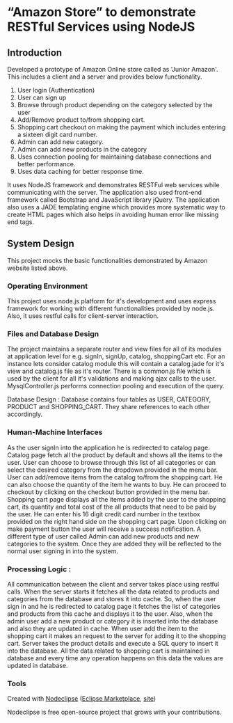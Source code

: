 # “Amazon Store” to demonstrate RESTful Services using NodeJS

## Introduction

Developed a prototype of Amazon Online store called as 'Junior Amazon'. This includes a
client and a server and provides below functionality.

1. User login (Authentication)
2. User can sign up
3. Browse through product depending on the category selected by the user
4. Add/Remove product to/from shopping cart.
5. Shopping cart checkout on making the payment which includes entering a sixteen digit card number.
6. Admin can add new category.
7. Admin can add new products in the category
8. Uses connection pooling for maintaining database connections and better performance.
9. Uses data caching for better response time.

It uses NodeJS framework and demonstrates RESTFul web services while communicating with the server. The application also used front-end framework called Bootstrap and JavaScript library jQuery. The application also uses a JADE templating engine which provides more systematic way to create HTML pages which also helps in avoiding human error like missing end tags.


## System Design
This project mocks the basic functionalities demonstrated by Amazon website listed
above.

### Operating Environment
This project uses node.js platform for it's development and uses express framework
for working with different functionalities provided by node.js. Also, it uses restful calls for
client-server interaction.

### Files and Database Design
The project maintains a separate router and view files for all of its modules at
application level for e.g. signIn, signUp, catalog, shoppingCart etc. For an instance lets
consider catalog module this will contain a catalog.jade for it's view and catalog.js file as
it's router. There is a common.js file which is used by the client for all it's validations and
making ajax calls to the user. MysqlController.js performs connection pooling and
execution of the query.

Database Design : Database contains four tables as USER, CATEGORY, PRODUCT
and SHOPPING_CART. They share references to each other accordingly.

### Human-Machine Interfaces

As the user signIn into the application he is redirected to catalog page. Catalog page
fetch all the product by default and shows all the items to the user. User can choose to
browse through this list of all categories or can select the desired category from the
dropdown provided in the menu bar.
User can add/remove items from the catalog to/from the shopping cart. He can also
choose the quantity of the item he wants to buy. He can proceed to checkout by clicking on
the checkout button provided in the menu bar. Shopping cart page displays all the items
added by the user to the shopping cart, its quantity and total cost of the all products that
need to be paid by the user. He can enter his 16 digit credit card number in the textbox
provided on the right hand side on the shopping cart page. Upon clicking on make
payment button the user will receive a success notification.
A different type of user called Admin can add new products and new categories to the
system. Once they are added they will be reflected to the normal user signing in into the
system.

### Processing Logic :
All communication between the client and server takes place using restful calls. When
the server starts it fetches all the data related to products and categories from the
database and stores it into cache. So, when the user sign in and he is redirected to catalog
page it fetches the list of categories and products from this cache and displays it to the
user. Also, when the admin user add a new product or category it is inserted into the
database and also they are updated in cache.
When user add the item to the shopping cart it makes an request to the server for
adding it to the shopping cart. Server takes the product details and execute a SQL query
to insert it into the database. All the data related to shopping cart is maintained in database
and every time any operation happens on this data the values are updated in database.



### Tools

Created with [Nodeclipse](https://github.com/Nodeclipse/nodeclipse-1)
 ([Eclipse Marketplace](http://marketplace.eclipse.org/content/nodeclipse), [site](http://www.nodeclipse.org))   



Nodeclipse is free open-source project that grows with your contributions.

